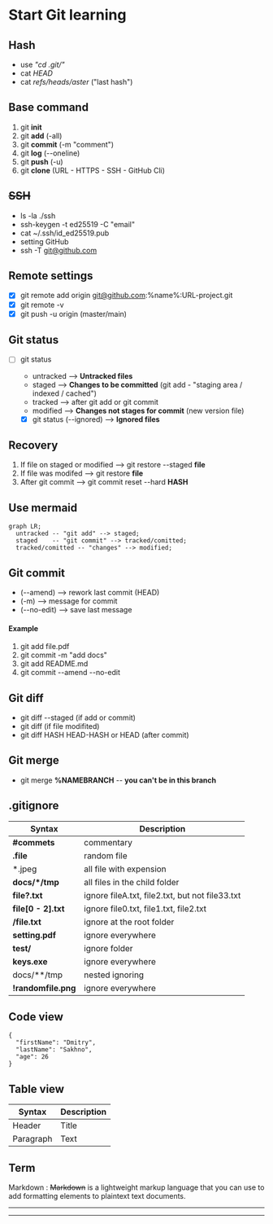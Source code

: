 # Start Git learning

## Hash 

- use *"cd .git/"*
- cat *HEAD*
- cat *refs/heads/aster* ("last hash")

## **Base command**

1. git **init**
2. git **add** (-all)
3. git **commit** (-m "comment")
4. git **log** (--oneline)
5. git **push** (-u)
6. git **clone** (URL - HTTPS - SSH - GitHub Cli)

## ~~SSH~~

- ls -la ./ssh 
- ssh-keygen -t ed25519 -C "email"
- cat ~/.ssh/id_ed25519.pub
- setting GitHub
- ssh -T git@github.com

## Remote settings 

- [x] git remote add origin git@github.com:%name%:URL-project.git
- [x] git remote -v 
- [x] git push -u origin (master/main)

## Git status

- [ ] git status

  * untracked --> **Untracked files**
  * staged    --> **Changes to be committed** (git add - "staging area / indexed / cached")
  * tracked   --> after git add or git commit
  * modified  --> **Changes not stages for commit** (new version file)
  - [x] git status (--ignored) --> **Ignored files**

## Recovery 

1. If file on staged or modified --> git restore --staged **file**
2. If file was modifed --> git restore **file**
3. After git commit --> git commit reset --hard **HASH**

## Use mermaid

```mermaid
graph LR;
  untracked -- "git add" --> staged;
  staged    -- "git commit" --> tracked/comitted;
  tracked/comitted -- "changes" --> modified;
```

## Git commit 

- (--amend) --> rework last commit (HEAD)
- (-m) --> message for commit
- (--no-edit) --> save last message

#### Example 
1. git add file.pdf
2. git commit -m "add docs"
3. git add README.md
4. git commit --amend --no-edit

## Git diff

- git diff --staged (if add or commit)
- git diff (if file modifited)
- git diff HASH HEAD-HASH or HEAD (after commit)

## Git merge

- git merge **%NAMEBRANCH** -- **you can't be in this branch**

## .gitignore 

| Syntax | Description |
| ----------- | ----------- |
| **#commets** | commentary |
| **.file** | random file |
| *.jpeg | all file with expension |
| **docs/*/tmp** | all files in the child folder |
| **file?.txt** | ignore fileA.txt, file2.txt, but not file33.txt |
| **file[0 - 2].txt** | ignore file0.txt, file1.txt, file2.txt |
| **/file.txt** | ignore at the root folder |
| **setting.pdf** | ignore everywhere |
| **test/** | ignore folder |
| **keys.exe** | ignore everywhere |
| docs/**/tmp | nested ignoring |
| **!randomfile.png** | ignore everywhere |

## Code view

```
{
  "firstName": "Dmitry",
  "lastName": "Sakhno",
  "age": 26
}
```

## Table view

| Syntax | Description |
| ----------- | ----------- |
| Header | Title |
| Paragraph | Text |

## Term

Markdown
: ~~Markdown~~ is a lightweight markup language that you can use to add formatting elements to plaintext text documents.

---
---